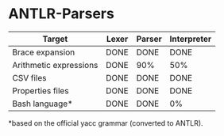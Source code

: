 # ANTLR-Parsers


|Target|Lexer|Parser|Interpreter|
|----|----|----|----|
|Brace expansion|DONE|DONE|DONE|
|Arithmetic expressions|DONE|90%|50%|
|CSV files|DONE|DONE|DONE|
|Properties files|DONE|DONE|DONE|
|Bash language*|DONE|DONE|0%|

*based on the official yacc grammar (converted to ANTLR).

